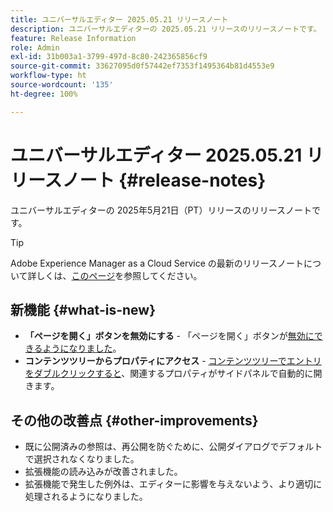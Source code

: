 ```yaml
---
title: ユニバーサルエディター 2025.05.21 リリースノート
description: ユニバーサルエディターの 2025.05.21 リリースのリリースノートです。
feature: Release Information
role: Admin
exl-id: 31b003a1-3799-497d-8c80-242365856cf9
source-git-commit: 33627095d0f57442ef7353f1495364b81d4553e9
workflow-type: ht
source-wordcount: '135'
ht-degree: 100%

---
```


# ユニバーサルエディター 2025.05.21 リリースノート {#release-notes}

ユニバーサルエディターの 2025年5月21日（PT）リリースのリリースノートです。

>[!TIP]
>
>Adobe Experience Manager as a Cloud Service の最新のリリースノートについて詳しくは、[このページ](/help/release-notes/release-notes-cloud/release-notes-current.md)を参照してください。

## 新機能 {#what-is-new}

* **「ページを開く」ボタンを無効にする** - 「ページを開く」ボタンが[無効にできるようになりました](/help/implementing/universal-editor/customizing.md#open-page)。
* **コンテンツツリーからプロパティにアクセス** - [コンテンツツリーでエントリをダブルクリックすると](/help/sites-cloud/authoring/universal-editor/navigation.md)、関連するプロパティがサイドパネルで自動的に開きます。

## その他の改善点 {#other-improvements}

* 既に公開済みの参照は、再公開を防ぐために、公開ダイアログでデフォルトで選択されなくなりました。
* 拡張機能の読み込みが改善されました。
* 拡張機能で発生した例外は、エディターに影響を与えないよう、より適切に処理されるようになりました。
